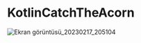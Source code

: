 # KotlinCatchTheAcorn

![Ekran görüntüsü_20230217_205104](https://user-images.githubusercontent.com/124889809/219735866-77812533-ff06-42d1-b3cd-6152bfeb62ff.png)
